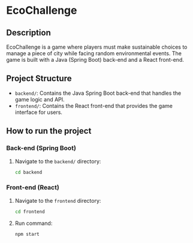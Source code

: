 # EcoChallenge

## Description
EcoChallenge is a game where players must make sustainable choices to manage a piece of city while facing random environmental events. The game is built with a Java (Spring Boot) back-end and a React front-end.

## Project Structure
- `backend/`: Contains the Java Spring Boot back-end that handles the game logic and API.
- `frontend/`: Contains the React front-end that provides the game interface for users.

## How to run the project

### Back-end (Spring Boot)
1. Navigate to the `backend/` directory:
    ```bash
    cd backend
    ```

### Front-end (React)
1. Navigate to the `frontend` directory:
   ```bash
   cd frontend
   ```

2. Run command:
   ```bash
   npm start
   ```
   